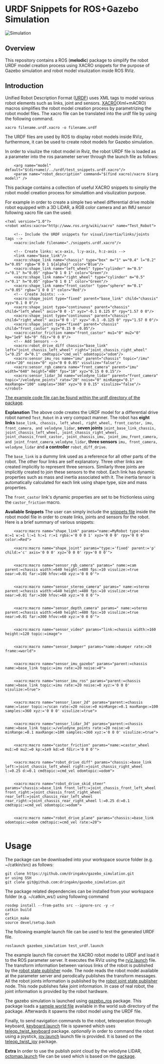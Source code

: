 # URDF Snippets for ROS+Gazebo Simulation

![Simulation](./.media/urdf_snippets_package.gif)

## Overview

This repository contains a ROS (**melodic**) package to simplify the robot URDF model creation process using XACRO snippets for the purpose of Gazebo simulation and robot model visulization inside ROS RViz.

## Introduction

Unified Robot Description Format ([URDF](http://wiki.ros.org/urdf)) uses XML tags to model various robot elements such as links, joint and sensors. [XACRO](http://wiki.ros.org/xacro)(Xml+mACRO) macros simplifies the robot model creation process by parametrizing the robot model files. The xacro file can be translated into the urdf file by using the following command.

```
xacro filename.urdf.xacro -o filename.urdf
```

The URDF files are used by ROS to display robot models inside RViz, furthermore, it can be used to create robot models for Gazebo simulation.

In order to visulize the robot model in Rviz, the robot URDF file is loaded as a parameter into the ros parameter server through the launch file as follows:

```
    <arg name="model" default="$(dirname)/../urdf/test_snippets.urdf.xacro"/>
    <param name="robot_description" command="$(find xacro)/xacro $(arg model)" />
```

This package contains a collection of useful XACRO snippets to simpliy the robot model creation process for simulattion and visulization purpose.

For example in order to create a simple two wheel differential drive mobile robot equipped with a 3D LiDAR, a RGB color camera and an IMU sensor following xacro file can the used:

```
<?xml version="1.0"?>
<robot xmlns:xacro="http://www.ros.org/wiki/xacro" name="Test_Robot">

    <!-- Include the URDF snippets for visual/inertia/links/joints tags -->
    <xacro:include filename="./snippets.urdf.xacro"/>

    <!-- Create links: w:x-axis, l:y-axis, h:z-axis -->
    <link name="base_link"/>
    <xacro:shape_link name="chassis" type="box" m="1" w="0.4" l="0.2" h="0.05" rgba="0 0 1 ${alpha}" color="Blue"/>
    <xacro:shape_link name="left_wheel" type="cylinder" m="0.5" r="0.1" h="0.05" rgba="0 1 0 1" color="Green"/>
    <xacro:shape_link name="right_wheel" type="cylinder" m="0.5" r="0.1" h="0.05" rgba="0 1 0 1" color="Green"/>
    <xacro:shape_link name="front_castor" type="sphere" m="0.1" r="0.05" rgba="1 0 0 1" color="Red"/>
    <!-- Create Joints: -->
    <xacro:shape_joint type="fixed" parent="base_link" child="chassis" xyz="0.1 0 0"/>
    <xacro:shape_joint type="continuous" parent="chassis" child="left_wheel" axis="0 0 -1" xyz="-0.1 0.125 0" rpy="1.57 0 0"/>
    <xacro:shape_joint type="continuous" parent="chassis" child="right_wheel" axis="0 0 -1" xyz="-0.1 -0.125 0" rpy="1.57 0 0"/>
    <xacro:shape_joint type="fixed" parent="chassis" child="front_castor" xyz="0.15 0 -0.05"/>
    <xacro:castor_friction name="front_castor" mu1="0" mu2="0" kp="1e9" kd="0" fdir="0 0 0"/>
    <!-- Add Sensors -->
    <xacro:robot_drive_diff chassis="base_link" left="joint_chassis_left_wheel" right="joint_chassis_right_wheel" l="0.25" d="0.1" cmdtopic="cmd_vel" odomtopic="odom"/>
    <xacro:sensor_imu_ros name="imu" parent="chassis" topic="/imu" rate="20" noise="0" xyz="0 0 0.05" visulize="false"/>
    <xacro:sensor_rgb_camera name="front_camera" parent="imu" width="640" height="480" fps="10" xyz="0.15 0 0.15"/>
    <xacro:sensor_lidar_3d name="velodyne_lidar" parent="front_camera" topic="/velodyne_points" rate="20" noise="0" minRange="0.1" maxRange="100" samples="360" xyz="0 0 0.15" visulize="false"/>
</robot>
```

[The example code file can be found within the urdf directory of the package](./urdf/test_snippets.urdf.xacro).

**Explanation**
The above code creates the URDF model for a differential drive robot named `Test_Robot` in a very compact manner. The robot has **eight links** `base_link, chassis, left_wheel, right_wheel, front_castor, imu, front_camera, and velodyne_lidar`, **seven joints** `joint_base_link_chassis, joint_chassis_left_wheel, joint_chassis_right_wheel, joint_chassis_front_castor, joint_chassis_imu, joint_imu_front_camera, and joint_front_camera_velodyne_lidar`, **three sensors** `imu, front_camera, velodyne_lidar` and **a controller** `robot_diff_drive`.

The `base_link` is a dummy link used as a reference for all other parts of the robot. The other four links are self explanatory. Three other links are created implicitly to represent three sensors. Similarly three joints are implicitly created to join these sensors to the robot. Each link has dynamic properties such as mass and inertia associated with it. The inertia tensor is automatically calculated for each link using shape type, size and mass properties.

The `front_castor` link's dynamic properties are set to be frictionless using the `castor_friction` macro.

**Available Snippets**
The user can simply include the [snippets file](./urdf/snippets.urdf.xacro) inside the robot model file in order to create links, joints and sensors for the robot. Here is a brief summary of various snippets:

```
    <xacro:macro name="shape_link" params="name:=MyRobot type:=box m:=1 w:=1 l:=1 h:=1 r:=1 rgba:='0 0 0 1' xyz='0 0 0' rpy='0 0 0' color:=Red">
```

```
    <xacro:macro name="shape_joint" params="type:='fixed' parent:='p' child:='c' axis='0 0 0' xyz='0 0 0' rpy='0 0 0'">
```

```

    <xacro:macro name="sensor_rgb_camera" params=" name:=cam parent:=chassis width:=640 height:=480 fps:=10 visulize:=true near:=0.01 far:=100 hfov:=60 xyz:='0 0 0'">
```

```

    <xacro:macro name="sensor_stereo_camera" params=" name:=stereo parent:=chassis width:=640 height:=480 fps:=10 visulize:=true near:=0.01 far:=300 hfov:=60 xyz:='0 0 0'">
```

```

    <xacro:macro name="sensor_depth_camera" params=" name:=stereo parent:=chassis width:=640 height:=480 fps:=10 visulize:=true near:=0.01 far:=300 hfov:=60 xyz:='0 0 0'">
```

```

    <xacro:macro name="sensor_video" params="link:=chassis width:=160 height:=120 topic:=image">
```

```

    <xacro:macro name="sensor_bumper" params="name:=bumper rate:=20 frame:=world">
```

```

    <xacro:macro name="sensor_imu_gazebo" params="parent:=chassis name:=base_link topic:=imu rate:=20 noise:=0">
```

```

    <xacro:macro name="sensor_imu_ros" params="parent:=chassis name:=base_link topic:=imu rate:=20 noise:=0 xyz:='0 0 0' visulize:=true">
```

```

    <xacro:macro name="sensor_laser_2d" params="parent:=chassis name:=laser topic:=/scan rate:=20 noise:=0 minRange:=0.1 maxRange:=100 samples:=360 xyz:='0 0 0' visulize:=true">
```

```

    <xacro:macro name="sensor_lidar_3d" params="parent:=chassis name:=base_link topic:=/velodyne_points rate:=20 noise:=0 minRange:=0.1 maxRange:=100 samples:=360 xyz:='0 0 0' visulize:=true">
```

```

    <xacro:macro name="castor_friction" params="name:=castor_wheel mu1:=0 mu2:=0 kp:=1e9 kd:=0 fdir:='0 0 0'">
```

```

    <xacro:macro name="robot_drive_diff" params="chassis:=base_link left:=joint_chassis_left_wheel right:=joint_chassis_right_wheel l:=0.25 d:=0.1 cmdtopic:=cmd_vel odomtopic:=odom">
```

```

    <xacro:macro name="robot_drive_skid_steer" params="chassis:=base_link front_left:=joint_chassis_front_left_wheel front_right:=joint_chassis_front_right_wheel rear_left:=joint_chassis_rear_left_wheel rear_right:=joint_chassis_rear_right_wheel l:=0.25 d:=0.1 cmdtopic:=cmd_vel odomtopic:=odom">
```

```

    <xacro:macro name="robot_drive_plane" params="chassis:=base_link odomtopic:=odom cmdtopic:=cmd_vel rate:=20">


```

# Usage

The package can be downloaded into your workspace source folder (e.g. ~/catkin/src) as follows:

```
git clone https://github.com/dringakn/gazebo_simulation.git
or using SSH
git clone git@github.com:dringakn/gazebo_simulation.git
```

The package related dependencies can be installed from your workspace folder (e.g. ~/catkin_ws/) using following command

```
rosdep install --from-paths src --ignore-src -y -r
catkin build
or
catkin_make
source devel/setup.bash
```

The following example launch file can be used to test the generated URDF file.

```
roslaunch gazebeo_simulation test_urdf.launch
```

The example launch file convert the XACRO robot model to URDF and load it to the ROS parameter server. It executes the RViz using the [rviz.launch](./launch/rviz.launch) file. The transform information between various links of the robot is published by the [robot state publisher](http://wiki.ros.org/robot_state_publisher) node. The node reads the robot model available at the parameter server and perodically publishes the transform messages. All the robot joints information is published by the [robot joint state publisher](http://wiki.ros.org/joint_state_publisher) node. This node publishes fake joint information. In case of real robot, the joint information is provided by the robot hardware.

The gazebo simulation is launched using [gazebo_ros](http://wiki.ros.org/gazebo_ros) package. This package loads a [sample world file](./world/turtlebot_playground.world) available in the world sub directory of the package. Afterwards it spawns the robot model using the URDF file.

Finally, to send navigation commands to the robot, teleoperation through keyboard, [keyboard.launch](./launch/keyboard.launch) file is spawned which uses [teleop_twist_keyboard](http://wiki.ros.org/teleop_twist_keyboard) package.
_optionally_ in order to command the robot using a joystick, [joy.launch](./launch/joy.launch) launch file is provided. It is based on the [teleop_twist_joy](http://wiki.ros.org/teleop_twist_joy) package.

**Extra**
In order to use the publish point cloud by the velodyne LIDAR, [octomap.launch](./launch/octomap.launch) file can be used which is based on the [package](http://wiki.ros.org/octomap).
